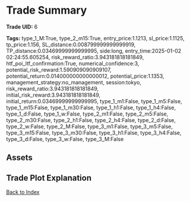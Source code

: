 # Trade Summary

**Trade UID:** 6 

**Tags:** type_1_M:True, type_2_m15:True, entry_price:1.1213, sl_price:1.1125, tp_price:1.156, SL_distance:0.008799999999999919, TP_distance:0.03469999999999995, side:long, entry_time:2025-01-02 02:24:55.605254, risk_reward_ratio:3.943181818181849, htf_poi_ltf_confirmation:True, numerical_confidence:3, potential_risk_reward:1.590909090909107, potential_return:0.014000000000000012, potential_price:1.1353, management_strategy:no_management, session:tokyo, risk_reward_ratio:3.943181818181849, initial_risk_reward:3.943181818181849, initial_return:0.03469999999999995, type_1_m1:False, type_1_m5:False, type_1_m15:False, type_1_m30:False, type_1_h1:False, type_1_h4:False, type_1_d:False, type_1_w:False, type_2_m1:False, type_2_m5:False, type_2_m30:False, type_2_h1:False, type_2_h4:False, type_2_d:False, type_2_w:False, type_2_M:False, type_3_m1:False, type_3_m5:False, type_3_m15:False, type_3_m30:False, type_3_h1:False, type_3_h4:False, type_3_d:False, type_3_w:False, type_3_M:False

## Assets

## Trade Plot Explanation


[Back to Index](index.md)
